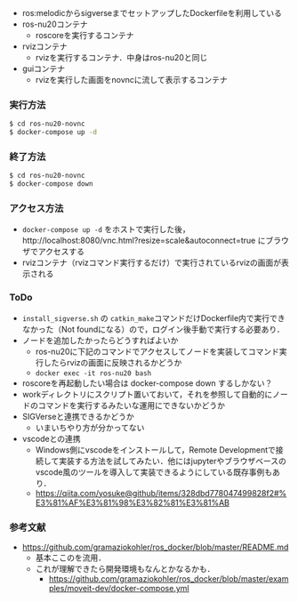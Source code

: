 - ros:melodicからsigverseまでセットアップしたDockerfileを利用している
- ros-nu20コンテナ
  - roscoreを実行するコンテナ
- rvizコンテナ
  - rvizを実行するコンテナ．中身はros-nu20と同じ
- guiコンテナ
  - rvizを実行した画面をnovncに流して表示するコンテナ
  
### 実行方法
```sh
$ cd ros-nu20-novnc
$ docker-compose up -d
```

### 終了方法
```sh
$ cd ros-nu20-novnc
$ docker-compose down
```

### アクセス方法
- `docker-compose up -d` をホストで実行した後，http://localhost:8080/vnc.html?resize=scale&autoconnect=true にブラウザでアクセスする
- rvizコンテナ（rvizコマンド実行するだけ）で実行されているrvizの画面が表示される

### ToDo
- `install_sigverse.sh` の `catkin_make`コマンドだけDockerfile内で実行できなかった（Not foundになる）ので，ログイン後手動で実行する必要あり．
- ノードを追加したかったらどうすればよいか
  - ros-nu20に下記のコマンドでアクセスしてノードを実装してコマンド実行したらrvizの画面に反映されるかどうか
  - `docker exec -it ros-nu20 bash`
- roscoreを再起動したい場合は docker-compose down するしかない？
- workディレクトリにスクリプト置いておいて，それを参照して自動的にノードのコマンドを実行するみたいな運用にできないかどうか
- SIGVerseと連携できるかどうか
  - いまいちやり方が分かってない
- vscodeとの連携
  - Windows側にvscodeをインストールして，Remote Developmentで接続して実装する方法を試してみたい．他にはjupyterやブラウザベースのvscode風のツールを導入して実装できるようにしている既存事例もあり．
  - https://qiita.com/yosuke@github/items/328dbd778047499828f2#%E3%81%AF%E3%81%98%E3%82%81%E3%81%AB

### 参考文献
- https://github.com/gramaziokohler/ros_docker/blob/master/README.md
  - 基本ここのを流用．
  - これが理解できたら開発環境もなんとかなるかも．
    - https://github.com/gramaziokohler/ros_docker/blob/master/examples/moveit-dev/docker-compose.yml
